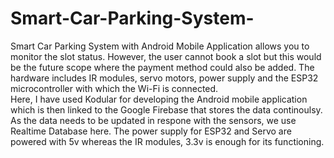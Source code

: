 # Smart-Car-Parking-System-
Smart Car Parking System with Android Mobile Application allows you to monitor the slot status. However, the user cannot book a slot but this would be the future scope where the payment method could also be added. The hardware includes IR modules, servo motors, power supply and the ESP32 microcontroller with which the Wi-Fi is connected.  
Here, I have used Kodular for developing the Android mobile application which is then linked to the Google Firebase that stores the data continoulsy. As the data needs to be updated in respone with the sensors, we use Realtime Database here. 
The power supply for ESP32 and Servo are powered with 5v whereas the IR modules, 3.3v is enough for its functioning. 
